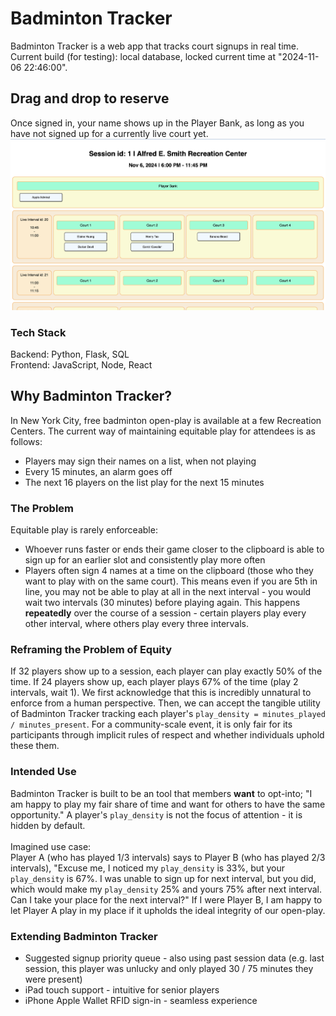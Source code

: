 # Badminton Tracker
Badminton Tracker is a web app that tracks court signups in real time. \
Current build (for testing): local database, locked current time at "2024-11-06 22:46:00".

## Drag and drop to reserve
Once signed in, your name shows up in the Player Bank, as long as you have not signed up for a currently live court yet.
![Badminton Tracker: Session Page](/resources/badminton-tracker.png)

### Tech Stack
Backend: Python, Flask, SQL \
Frontend: JavaScript, Node, React

## Why Badminton Tracker?

In New York City, free badminton open-play is available at a few Recreation Centers. The current way of maintaining equitable play for attendees is as follows:
* Players may sign their names on a list, when not playing
* Every 15 minutes, an alarm goes off
* The next 16 players on the list play for the next 15 minutes

### The Problem
Equitable play is rarely enforceable:
* Whoever runs faster or ends their game closer to the clipboard is able to sign up for an earlier slot and consistently play more often
* Players often sign 4 names at a time on the clipboard (those who they want to play with on the same court). This means even if you are 5th in line, you may not be able to play at all in the next interval - you would wait two intervals (30 minutes) before playing again. This happens **repeatedly** over the course of a session - certain players play every other interval, where others play every three intervals.

### Reframing the Problem of Equity
If 32 players show up to a session, each player can play exactly 50% of the time. If 24 players show up, each player plays 67% of the time (play 2 intervals, wait 1).
We first acknowledge that this is incredibly unnatural to enforce from a human perspective. Then, we can accept the tangible utility of Badminton Tracker tracking each player's `play_density = minutes_played / minutes_present`. For a community-scale event, it is only fair for its participants through implicit rules of respect and whether individuals uphold these them.

### Intended Use
Badminton Tracker is built to be an tool that members **want** to opt-into; "I am happy to play my fair share of time and want for others to have the same opportunity." A player's `play_density` is not the focus of attention - it is hidden by default. \
\
Imagined use case: \
Player A (who has played 1/3 intervals) says to Player B (who has played 2/3 intervals), "Excuse me, I noticed my `play_density` is 33%, but your `play_density` is 67%. I was unable to sign up for next interval, but you did, which would make my `play_density` 25% and yours 75% after next interval. Can I take your place for the next interval?" If I were Player B, I am happy to let Player A play in my place if it upholds the ideal integrity of our open-play.

### Extending Badminton Tracker
* Suggested signup priority queue - also using past session data (e.g. last session, this player was unlucky and only played 30 / 75 minutes they were present)
* iPad touch support - intuitive for senior players
* iPhone Apple Wallet RFID sign-in - seamless experience
